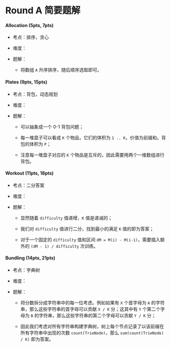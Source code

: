 # Round A 简要题解

#### Allocation (5pts, 7pts)

- 考点：排序，贪心

- 难度：

- 题解：

    - 将数组 `A` 升序排序，随后顺序选取即可。


#### Plates (9pts, 15pts)

- 考点：背包，动态规划

- 难度：

- 题解：

    - 可以抽象成一个 0-1 背包问题；

    - 每一堆盘子可以看成 `K` 个物品，它们的体积为 `1 .. K`，价值为前缀和。背包的体积为 `P`；

    - 注意每一堆盘子对应的 `K` 个物品是互斥的，因此需要用两个一维数组进行背包。


#### Workout (11pts, 18pts)

- 考点：二分答案

- 难度：

- 题解：

    - 显然随着 `difficulty` 值递增，`K` 值是递减的；

    - 我们对 `difficulty` 值进行二分，找到最小的满足 `K` 值的即为答案；
    
    - 对于一个固定的 `difficulty` 值和区间 `dM = M(i) - M(i-1)`，需要插入额外的 `(dM - 1) / difficulty` 次训练。


#### Bundling (14pts, 21pts)

- 考点：字典树

- 难度：

- 题解：

    - 将分数拆分成字符串中的每一位考虑。例如如果有 `X` 个首字母为 `A` 的字符串，那么这些字符串的首字母可以贡献 `X / K` 分；这其中有 `Y` 个第二个字母为 `B` 的字符串，那么这些字符串的第二个字母可以贡献 `Y / K` 分；

    - 因此我们考虑对所有字符串构建字典树，树上每个节点记录了以该前缀在所有字符串中出现的次数 `count(TrieNode)`，那么 `sum(count(TrieNode) / K)` 即为答案。